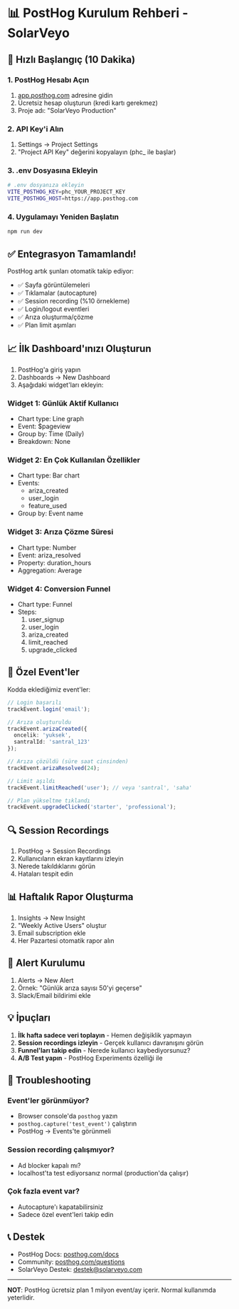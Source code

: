 # 📊 PostHog Kurulum Rehberi - SolarVeyo

## 🚀 Hızlı Başlangıç (10 Dakika)

### 1. PostHog Hesabı Açın
1. [app.posthog.com](https://app.posthog.com/signup) adresine gidin
2. Ücretsiz hesap oluşturun (kredi kartı gerekmez)
3. Proje adı: "SolarVeyo Production"

### 2. API Key'i Alın
1. Settings → Project Settings
2. "Project API Key" değerini kopyalayın (phc_ ile başlar)

### 3. .env Dosyasına Ekleyin
```bash
# .env dosyanıza ekleyin
VITE_POSTHOG_KEY=phc_YOUR_PROJECT_KEY
VITE_POSTHOG_HOST=https://app.posthog.com
```

### 4. Uygulamayı Yeniden Başlatın
```bash
npm run dev
```

## ✅ Entegrasyon Tamamlandı!

PostHog artık şunları otomatik takip ediyor:
- ✅ Sayfa görüntülemeleri
- ✅ Tıklamalar (autocapture)
- ✅ Session recording (%10 örnekleme)
- ✅ Login/logout eventleri
- ✅ Arıza oluşturma/çözme
- ✅ Plan limit aşımları

## 📈 İlk Dashboard'ınızı Oluşturun

1. PostHog'a giriş yapın
2. Dashboards → New Dashboard
3. Aşağıdaki widget'ları ekleyin:

### Widget 1: Günlük Aktif Kullanıcı
- Chart type: Line graph
- Event: $pageview
- Group by: Time (Daily)
- Breakdown: None

### Widget 2: En Çok Kullanılan Özellikler
- Chart type: Bar chart
- Events: 
  - ariza_created
  - user_login
  - feature_used
- Group by: Event name

### Widget 3: Arıza Çözme Süresi
- Chart type: Number
- Event: ariza_resolved
- Property: duration_hours
- Aggregation: Average

### Widget 4: Conversion Funnel
- Chart type: Funnel
- Steps:
  1. user_signup
  2. user_login
  3. ariza_created
  4. limit_reached
  5. upgrade_clicked

## 🎯 Özel Event'ler

Kodda eklediğimiz event'ler:

```typescript
// Login başarılı
trackEvent.login('email');

// Arıza oluşturuldu
trackEvent.arizaCreated({
  oncelik: 'yuksek',
  santralId: 'santral_123'
});

// Arıza çözüldü (süre saat cinsinden)
trackEvent.arizaResolved(24);

// Limit aşıldı
trackEvent.limitReached('user'); // veya 'santral', 'saha'

// Plan yükseltme tıklandı
trackEvent.upgradeClicked('starter', 'professional');
```

## 🔍 Session Recordings

1. PostHog → Session Recordings
2. Kullanıcıların ekran kayıtlarını izleyin
3. Nerede takıldıklarını görün
4. Hataları tespit edin

## 📊 Haftalık Rapor Oluşturma

1. Insights → New Insight
2. "Weekly Active Users" oluştur
3. Email subscription ekle
4. Her Pazartesi otomatik rapor alın

## 🚨 Alert Kurulumu

1. Alerts → New Alert
2. Örnek: "Günlük arıza sayısı 50'yi geçerse"
3. Slack/Email bildirimi ekle

## 💡 İpuçları

1. **İlk hafta sadece veri toplayın** - Hemen değişiklik yapmayın
2. **Session recordings izleyin** - Gerçek kullanıcı davranışını görün
3. **Funnel'ları takip edin** - Nerede kullanıcı kaybediyorsunuz?
4. **A/B Test yapın** - PostHog Experiments özelliği ile

## 🔧 Troubleshooting

### Event'ler görünmüyor?
- Browser console'da `posthog` yazın
- `posthog.capture('test_event')` çalıştırın
- PostHog → Events'te görünmeli

### Session recording çalışmıyor?
- Ad blocker kapalı mı?
- localhost'ta test ediyorsanız normal (production'da çalışır)

### Çok fazla event var?
- Autocapture'ı kapatabilirsiniz
- Sadece özel event'leri takip edin

## 📞 Destek

- PostHog Docs: [posthog.com/docs](https://posthog.com/docs)
- Community: [posthog.com/questions](https://posthog.com/questions)
- SolarVeyo Destek: destek@solarveyo.com

---

**NOT**: PostHog ücretsiz plan 1 milyon event/ay içerir. Normal kullanımda yeterlidir.

